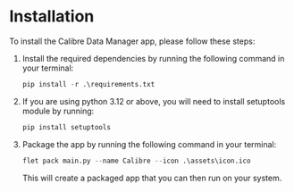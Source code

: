 # Installation

To install the Calibre Data Manager app, please follow these steps:

1. Install the required dependencies by running the following command in your terminal:

    ```python
    pip install -r .\requirements.txt
    ```

2. If you are using python 3.12 or above, you will need to install setuptools module by running:

    ```python
    pip install setuptools
    ```

3. Package the app by running the following command in your terminal:

    ```python
    flet pack main.py --name Calibre --icon .\assets\icon.ico
    ```

    This will create a packaged app that you can then run on your system.
